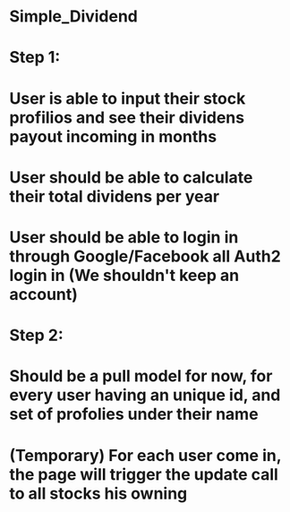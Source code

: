 # Simple_Dividend

# Step 1:
# User is able to input their stock profilios and see their dividens payout incoming in months
# User should be able to calculate their total dividens per year
# User should be able to login in through Google/Facebook all Auth2 login in (We shouldn't keep an account)

# Step 2:
# Should be a pull model for now, for every user having an unique id, and set of profolies under their name
# (Temporary) For each user come in, the page will trigger the update call to all stocks his owning
